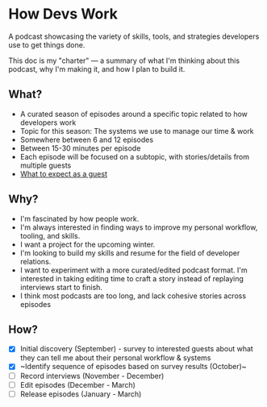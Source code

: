 # How Devs Work

A podcast showcasing the variety of skills, tools, and strategies developers use to get things done.

This doc is my "charter" — a summary of what I'm thinking about this podcast, why I'm making it, and how I plan to build it.

## What?

- A curated season of episodes around a specific topic related to how developers work
- Topic for this season: The systems we use to manage our time & work
- Somewhere between 6 and 12 episodes
- Between 15-30 minutes per episode
- Each episode will be focused on a subtopic, with stories/details from multiple guests
- [What to expect as a guest](./guest-handbook.md)

## Why?

- I'm fascinated by how people work. 
- I'm always interested in finding ways to improve my personal workflow, tooling, and skills.
- I want a project for the upcoming winter.
- I'm looking to build my skills and resume for the field of developer relations.
- I want to experiment with a more curated/edited podcast format. I'm interested in taking editing time to craft a story instead of replaying interviews start to finish.
- I think most podcasts are too long, and lack cohesive stories across episodes

## How?

- [x] Initial discovery (September) - survey to interested guests about what they can tell me about their personal workflow & systems
- [x] ~Identify sequence of episodes based on survey results (October)~
- [ ] Record interviews (November - December)
- [ ] Edit episodes (December - March)
- [ ] Release episodes (January - March)
